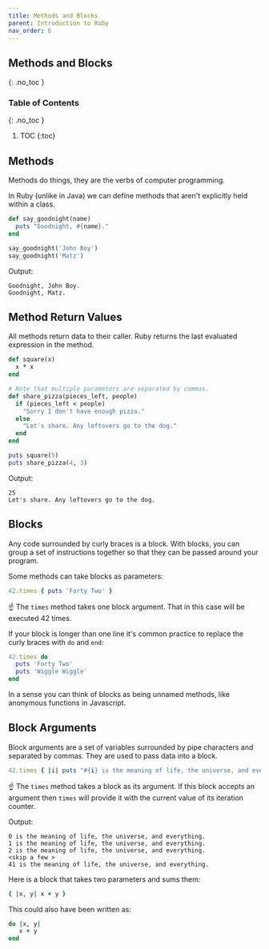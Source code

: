 ```yaml
---
title: Methods and Blocks
parent: Introduction to Ruby
nav_order: 6
---
```


<!--prettier-ignore-start-->
## Methods and Blocks 
{: .no_toc }

### Table of Contents
{: .no_toc }

1. TOC
{:toc}

<!--prettier-ignore-end-->

## Methods

Methods do things, they are the verbs of computer programming.

In Ruby (unlike in Java) we can define methods that aren't explicitly held within a class.

```ruby
def say_goodnight(name)
  puts "Goodnight, #{name}."
end

say_goodnight('John Boy')
say_goodnight('Matz')
```

Output:

```
Goodnight, John Boy.
Goodnight, Matz.
```

## Method Return Values

All methods return data to their caller. Ruby returns the last evaluated expression in the method.

```ruby
def square(x)
  x * x
end

# Note that multiple parameters are separated by commas.
def share_pizza(pieces_left, people)
  if (pieces_left < people)
    "Sorry I don't have enough pizza."
  else
    "Let's share. Any leftovers go to the dog."
  end
end

puts square(5)
puts share_pizza(4, 3)
```

Output:

```
25
Let's share. Any leftovers go to the dog.
```

## Blocks

Any code surrounded by curly braces is a block. With blocks, you can group a set of instructions together so that they can be passed around your program.

Some methods can take blocks as parameters:

```ruby
42.times { puts 'Forty Two' }
```

☝️ The `times` method takes one block argument. That in this case will be executed 42 times.

If your block is longer than one line it's common practice to replace the curly braces with `do` and `end`:

```ruby
42.times do
  puts 'Forty Two'
  puts 'Wiggle Wiggle'
end
```

In a sense you can think of blocks as being unnamed methods, like anonymous functions in Javascript.

## Block Arguments

Block arguments are a set of variables surrounded by pipe characters and separated by commas. They are used to pass data into a block.

```ruby
42.times { |i| puts "#{i} is the meaning of life, the universe, and everything." }
```

☝️ The `times` method takes a block as its argument. If this block accepts an argument then `times` will provide it with the current value of its iteration counter.

Output:

```
0 is the meaning of life, the universe, and everything.
1 is the meaning of life, the universe, and everything.
2 is the meaning of life, the universe, and everything.
<skip a few >
41 is the meaning of life, the universe, and everything.
```

Here is a block that takes two parameters and sums them:

```ruby
{ |x, y| x + y }
```

This could also have been written as:

```ruby
do |x, y|
   x + y
end
```
